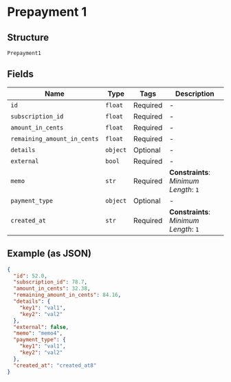 
# Prepayment 1

## Structure

`Prepayment1`

## Fields

| Name | Type | Tags | Description |
|  --- | --- | --- | --- |
| `id` | `float` | Required | - |
| `subscription_id` | `float` | Required | - |
| `amount_in_cents` | `float` | Required | - |
| `remaining_amount_in_cents` | `float` | Required | - |
| `details` | `object` | Optional | - |
| `external` | `bool` | Required | - |
| `memo` | `str` | Required | **Constraints**: *Minimum Length*: `1` |
| `payment_type` | `object` | Optional | - |
| `created_at` | `str` | Required | **Constraints**: *Minimum Length*: `1` |

## Example (as JSON)

```json
{
  "id": 52.0,
  "subscription_id": 78.7,
  "amount_in_cents": 32.38,
  "remaining_amount_in_cents": 84.16,
  "details": {
    "key1": "val1",
    "key2": "val2"
  },
  "external": false,
  "memo": "memo4",
  "payment_type": {
    "key1": "val1",
    "key2": "val2"
  },
  "created_at": "created_at8"
}
```

